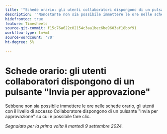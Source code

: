 ```yaml
---
title: '"Schede orario: gli utenti collaboratori dispongono di un pulsante "Invia per approvazione""'
description: '"Nonostante non sia possibile immettere le ore nelle schede orario, gli utenti con il livello di accesso Collaboratore dispongono di un pulsante "Invia per approvazione" su cui è possibile fare clic."'
hidefromtoc: true
feature: Timesheets
source-git-commit: f15c76a622c02154c3aa1bec6be9603af18bbf91
workflow-type: tm+mt
source-wordcount: '70'
ht-degree: 5%

---
```


# Schede orario: gli utenti collaboratori dispongono di un pulsante &quot;Invia per approvazione&quot;

Sebbene non sia possibile immettere le ore nelle schede orario, gli utenti con il livello di accesso Collaboratore dispongono di un pulsante &quot;Invia per approvazione&quot; su cui è possibile fare clic.

_Segnalato per la prima volta il martedì 9 settembre 2024._
